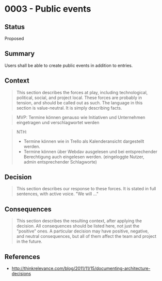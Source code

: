 # 0003 - Public events

## Status
[status]: #status

Proposed

## Summary
[summary]: #summary

Users shall be able to create public events in addition to entries.

## Context
[context]: #context

> This section describes the forces at play, including technological, political, social, and project local. These forces are probably in tension, and should be called out as such. The language in this section is value-neutral. It is simply describing facts.

> MVP: Termine können genauso wie Initiativen und
Unternehmen eingetragen und verschlagwortet werden

> NTH:
> - Termine können wie in Trello als Kalenderansicht dargestellt
werden.
> - Termine können über Webdav ausgelesen und bei
entsprechender Berechtigung auch eingelesen werden.
(eingeloggte Nutzer, admin entsprechender Schlagworte)

## Decision
[decision]: #decision

> This section describes our response to these forces. It is stated in full sentences, with active voice. "We will ..."

## Consequences
[consequences]: #consequences

> This section describes the resulting context, after applying the decision. All consequences should be listed here, not just the "positive" ones. A particular decision may have positive, negative, and neutral consequences, but all of them affect the team and project in the future.

## References
[references]: #references

- http://thinkrelevance.com/blog/2011/11/15/documenting-architecture-decisions
